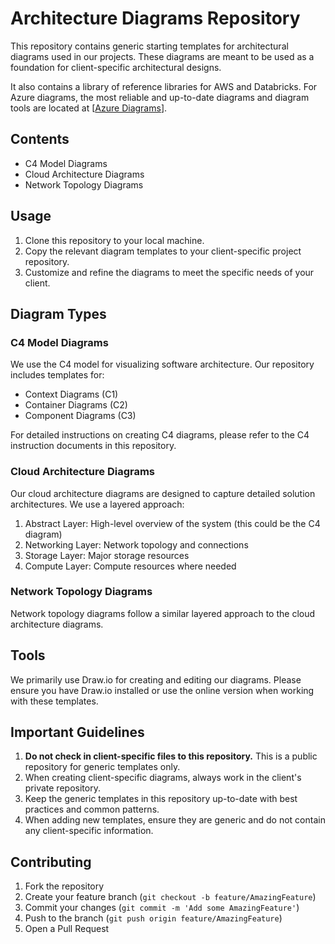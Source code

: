 # Architecture Diagrams Repository

This repository contains generic starting templates for architectural diagrams used in our projects. These diagrams are meant to be used as a foundation for client-specific architectural designs.

It also contains a library of reference libraries for AWS and Databricks. For Azure diagrams, the most reliable and up-to-date diagrams and diagram tools are located at [[Azure Diagrams](https://azurediagrams.com/)].

## Contents

- C4 Model Diagrams
- Cloud Architecture Diagrams
- Network Topology Diagrams

## Usage

1. Clone this repository to your local machine.
2. Copy the relevant diagram templates to your client-specific project repository.
3. Customize and refine the diagrams to meet the specific needs of your client.

## Diagram Types

### C4 Model Diagrams

We use the C4 model for visualizing software architecture. Our repository includes templates for:

- Context Diagrams (C1)
- Container Diagrams (C2)
- Component Diagrams (C3)

For detailed instructions on creating C4 diagrams, please refer to the C4 instruction documents in this repository.

### Cloud Architecture Diagrams

Our cloud architecture diagrams are designed to capture detailed solution architectures. We use a layered approach:

1. Abstract Layer: High-level overview of the system (this could be the C4 diagram)
2. Networking Layer: Network topology and connections
3. Storage Layer: Major storage resources
4. Compute Layer: Compute resources where needed

### Network Topology Diagrams

Network topology diagrams follow a similar layered approach to the cloud architecture diagrams.

## Tools

We primarily use Draw.io for creating and editing our diagrams. Please ensure you have Draw.io installed or use the online version when working with these templates.

## Important Guidelines

1. **Do not check in client-specific files to this repository.** This is a public repository for generic templates only.
2. When creating client-specific diagrams, always work in the client's private repository.
3. Keep the generic templates in this repository up-to-date with best practices and common patterns.
4. When adding new templates, ensure they are generic and do not contain any client-specific information.

## Contributing

1. Fork the repository
2. Create your feature branch (`git checkout -b feature/AmazingFeature`)
3. Commit your changes (`git commit -m 'Add some AmazingFeature'`)
4. Push to the branch (`git push origin feature/AmazingFeature`)
5. Open a Pull Request

